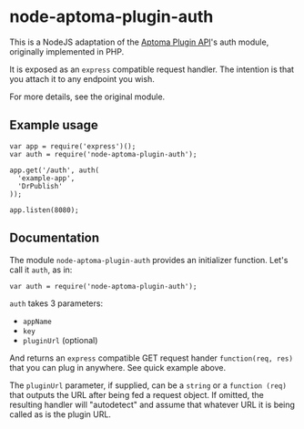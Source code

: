 # node-aptoma-plugin-auth

This is a NodeJS adaptation of the
[Aptoma Plugin API](https://github.com/aptoma/no.aptoma.plugin-api)'s auth module,
originally implemented in PHP.

It is exposed as an `express` compatible request handler.  The
intention is that you attach it to any endpoint you wish.

For more details, see the original module.

## Example usage

```
var app = require('express')();
var auth = require('node-aptoma-plugin-auth');

app.get('/auth', auth(
  'example-app',
  'DrPublish'
));

app.listen(8080);
```

## Documentation

The module `node-aptoma-plugin-auth` provides an initializer
function. Let's call it `auth`, as in:

```
var auth = require('node-aptoma-plugin-auth');
```

`auth` takes 3 parameters:

* `appName`
* `key`
* `pluginUrl` (optional)

And returns an `express` compatible GET request hander `function(req,
res)` that you can plug in anywhere.  See quick example above.

The `pluginUrl` parameter, if supplied, can be a `string` or a
`function (req)` that outputs the URL after being fed a request
object.  If omitted, the resulting handler will "autodetect" and
assume that whatever URL it is being called as is the plugin URL.
